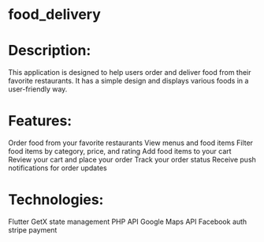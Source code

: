 # food_delivery

# Description:

This application is designed to help users order and deliver food from their favorite restaurants. It has a simple design and displays various foods in a user-friendly way.

# Features:

Order food from your favorite restaurants
View menus and food items
Filter food items by category, price, and rating
Add food items to your cart
Review your cart and place your order
Track your order status
Receive push notifications for order updates

# Technologies:

Flutter
GetX state management
PHP API
Google Maps API
Facebook auth
stripe payment

